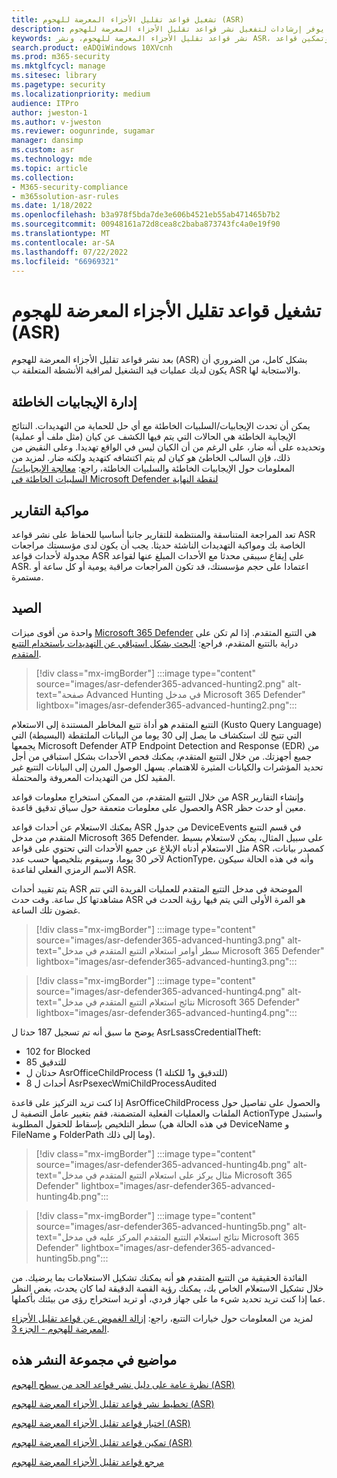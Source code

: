 ```yaml
---
title: تشغيل قواعد تقليل الأجزاء المعرضة للهجوم (ASR)
description: يوفر إرشادات لتفعيل نشر قواعد تقليل الأجزاء المعرضة للهجوم.
keywords: نشر قواعد تقليل الأجزاء المعرضة للهجوم، ونشر ASR، وتمكين قواعد asr، وتكوين ASR، ونظام منع الاختراق المضيف، وقواعد الحماية، وقواعد مكافحة الاستغلال، وقواعد مكافحة الاستغلال، وقواعد الاستغلال، وقواعد منع العدوى، Microsoft Defender لنقطة النهاية، وتكوين قواعد ASR
search.product: eADQiWindows 10XVcnh
ms.prod: m365-security
ms.mktglfcycl: manage
ms.sitesec: library
ms.pagetype: security
ms.localizationpriority: medium
audience: ITPro
author: jweston-1
ms.author: v-jweston
ms.reviewer: oogunrinde, sugamar
manager: dansimp
ms.custom: asr
ms.technology: mde
ms.topic: article
ms.collection:
- M365-security-compliance
- m365solution-asr-rules
ms.date: 1/18/2022
ms.openlocfilehash: b3a978f5bda7de3e606b4521eb55ab471465b7b2
ms.sourcegitcommit: 00948161a72d8cea8c2baba873743fc4a0e19f90
ms.translationtype: MT
ms.contentlocale: ar-SA
ms.lasthandoff: 07/22/2022
ms.locfileid: "66969321"
---
```

# <a name="operationalize-attack-surface-reduction-asr-rules"></a>تشغيل قواعد تقليل الأجزاء المعرضة للهجوم (ASR)

بعد نشر قواعد تقليل الأجزاء المعرضة للهجوم (ASR) بشكل كامل، من الضروري أن يكون لديك عمليات قيد التشغيل لمراقبة الأنشطة المتعلقة ب ASR والاستجابة لها.

## <a name="managing-false-positives"></a>إدارة الإيجابيات الخاطئة

يمكن أن تحدث الإيجابيات/السلبيات الخاطئة مع أي حل للحماية من التهديدات. النتائج الإيجابية الخاطئة هي الحالات التي يتم فيها الكشف عن كيان (مثل ملف أو عملية) وتحديده على أنه ضار، على الرغم من أن الكيان ليس في الواقع تهديدا. وعلى النقيض من ذلك، فإن السالب الخاطئ هو كيان لم يتم اكتشافه كتهديد ولكنه ضار. لمزيد من المعلومات حول الإيجابيات الخاطئة والسلبيات الخاطئة، راجع: [معالجة الإيجابيات/السلبيات الخاطئة في Microsoft Defender لنقطة النهاية](defender-endpoint-false-positives-negatives.md)

## <a name="keeping-up-with-reports"></a>مواكبة التقارير

تعد المراجعة المتناسقة والمنتظمة للتقارير جانبا أساسيا للحفاظ على نشر قواعد ASR الخاصة بك ومواكبة التهديدات الناشئة حديثا. يجب أن يكون لدى مؤسستك مراجعات مجدولة لأحداث قواعد ASR على إيقاع سيبقى محدثا مع الأحداث المبلغ عنها لقواعد ASR. اعتمادا على حجم مؤسستك، قد تكون المراجعات مراقبة يومية أو كل ساعة أو مستمرة.

## <a name="hunting"></a>الصيد

واحدة من أقوى ميزات [Microsoft 365 Defender](https://security.microsoft.com) هي التتبع المتقدم. إذا لم تكن على دراية بالتتبع المتقدم، فراجع: [البحث بشكل استباقي عن التهديدات باستخدام التتبع المتقدم](/windows/security/threat-protection/microsoft-defender-atp/advanced-hunting-overview).

> [!div class="mx-imgBorder"]
> :::image type="content" source="images/asr-defender365-advanced-hunting2.png" alt-text="صفحة Advanced Hunting في مدخل Microsoft 365 Defender" lightbox="images/asr-defender365-advanced-hunting2.png":::

التتبع المتقدم هو أداة تتبع المخاطر المستندة إلى الاستعلام (Kusto Query Language) التي تتيح لك استكشاف ما يصل إلى 30 يوما من البيانات الملتقطة (البسيطة) التي يجمعها Microsoft Defender ATP Endpoint Detection and Response (EDR) من جميع أجهزتك. من خلال التتبع المتقدم، يمكنك فحص الأحداث بشكل استباقي من أجل تحديد المؤشرات والكيانات المثيرة للاهتمام. يسهل الوصول المرن إلى البيانات التتبع غير المقيد لكل من التهديدات المعروفة والمحتملة.

من خلال التتبع المتقدم، من الممكن استخراج معلومات قواعد ASR وإنشاء التقارير والحصول على معلومات متعمقة حول سياق تدقيق قاعدة ASR معين أو حدث حظر.

 يمكنك الاستعلام عن أحداث قواعد ASR من جدول DeviceEvents في قسم التتبع المتقدم من مدخل Microsoft 365 Defender. على سبيل المثال، يمكن لاستعلام بسيط مثل الاستعلام أدناه الإبلاغ عن جميع الأحداث التي تحتوي على قواعد ASR كمصدر بيانات، لآخر 30 يوما، وسيقوم بتلخيصها حسب عدد ActionType، وأنه في هذه الحالة سيكون الاسم الرمزي الفعلي لقاعدة ASR.

يتم تقييد أحداث ASR الموضحة في مدخل التتبع المتقدم للعمليات الفريدة التي تتم مشاهدتها كل ساعة. وقت حدث ASR هو المرة الأولى التي يتم فيها رؤية الحدث في غضون تلك الساعة.

> [!div class="mx-imgBorder"]
> :::image type="content" source="images/asr-defender365-advanced-hunting3.png" alt-text="سطر أوامر استعلام التتبع المتقدم في مدخل Microsoft 365 Defender" lightbox="images/asr-defender365-advanced-hunting3.png":::

> [!div class="mx-imgBorder"]
> :::image type="content" source="images/asr-defender365-advanced-hunting4.png" alt-text="نتائج استعلام التتبع المتقدم في مدخل Microsoft 365 Defender" lightbox="images/asr-defender365-advanced-hunting4.png":::

يوضح ما سبق أنه تم تسجيل 187 حدثا ل AsrLsassCredentialTheft:

- 102 for Blocked
- 85 للتدقيق
- حدثان ل AsrOfficeChildProcess (1 للتدقيق و1 للكتلة)
- 8 أحداث ل AsrPsexecWmiChildProcessAudited

إذا كنت تريد التركيز على قاعدة AsrOfficeChildProcess والحصول على تفاصيل حول الملفات والعمليات الفعلية المتضمنة، فقم بتغيير عامل التصفية ل ActionType واستبدل سطر التلخيص بإسقاط للحقول المطلوبة (في هذه الحالة هي DeviceName و FileName و FolderPath وما إلى ذلك).

> [!div class="mx-imgBorder"]
> :::image type="content" source="images/asr-defender365-advanced-hunting4b.png" alt-text="مثال يركز على استعلام التتبع المتقدم في مدخل Microsoft 365 Defender" lightbox="images/asr-defender365-advanced-hunting4b.png":::

> [!div class="mx-imgBorder"]
> :::image type="content" source="images/asr-defender365-advanced-hunting5b.png" alt-text="نتائج استعلام التتبع المتقدم المركز عليه في مدخل Microsoft 365 Defender" lightbox="images/asr-defender365-advanced-hunting5b.png":::

الفائدة الحقيقية من التتبع المتقدم هو أنه يمكنك تشكيل الاستعلامات بما يرضيك. من خلال تشكيل الاستعلام الخاص بك، يمكنك رؤية القصة الدقيقة لما كان يحدث، بغض النظر عما إذا كنت تريد تحديد شيء ما على جهاز فردي، أو تريد استخراج رؤى من بيئتك بأكملها.

لمزيد من المعلومات حول خيارات التتبع، راجع: [إزالة الغموض عن قواعد تقليل الأجزاء المعرضة للهجوم - الجزء 3](https://techcommunity.microsoft.com/t5/microsoft-defender-for-endpoint/demystifying-attack-surface-reduction-rules-part-3/ba-p/1360968).

## <a name="topics-in-this-deployment-collection"></a>مواضيع في مجموعة النشر هذه

[نظرة عامة على دليل نشر قواعد الحد من سطح الهجوم (ASR)](attack-surface-reduction-rules-deployment.md)

[تخطيط نشر قواعد تقليل الأجزاء المعرضة للهجوم (ASR)](attack-surface-reduction-rules-deployment-plan.md)

[اختبار قواعد تقليل الأجزاء المعرضة للهجوم (ASR)](attack-surface-reduction-rules-deployment-test.md)

[تمكين قواعد تقليل الأجزاء المعرضة للهجوم (ASR)](attack-surface-reduction-rules-deployment-implement.md)

[مرجع قواعد تقليل الأجزاء المعرضة للهجوم](attack-surface-reduction-rules-reference.md)
